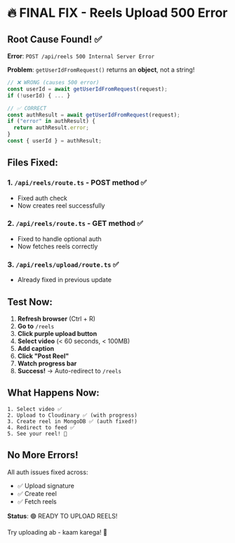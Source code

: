 # 🔥 FINAL FIX - Reels Upload 500 Error

## Root Cause Found! ✅

**Error**: `POST /api/reels 500 Internal Server Error`

**Problem**: `getUserIdFromRequest()` returns an **object**, not a string!

```typescript
// ❌ WRONG (causes 500 error)
const userId = await getUserIdFromRequest(request);
if (!userId) { ... }

// ✅ CORRECT  
const authResult = await getUserIdFromRequest(request);
if ("error" in authResult) {
  return authResult.error;
}
const { userId } = authResult;
```

## Files Fixed:

### 1. `/api/reels/route.ts` - POST method ✅
- Fixed auth check
- Now creates reel successfully

### 2. `/api/reels/route.ts` - GET method ✅  
- Fixed to handle optional auth
- Now fetches reels correctly

### 3. `/api/reels/upload/route.ts` ✅
- Already fixed in previous update

## Test Now:

1. **Refresh browser** (Ctrl + R)
2. **Go to** `/reels`
3. **Click purple upload button**
4. **Select video** (< 60 seconds, < 100MB)
5. **Add caption**
6. **Click "Post Reel"**
7. **Watch progress bar**
8. **Success!** → Auto-redirect to `/reels`

## What Happens Now:

```
1. Select video ✅
2. Upload to Cloudinary ✅ (with progress)
3. Create reel in MongoDB ✅ (auth fixed!)
4. Redirect to feed ✅
5. See your reel! 🎉
```

## No More Errors! 

All auth issues fixed across:
- ✅ Upload signature
- ✅ Create reel  
- ✅ Fetch reels

**Status**: 🟢 READY TO UPLOAD REELS!

Try uploading ab - kaam karega! 🚀
